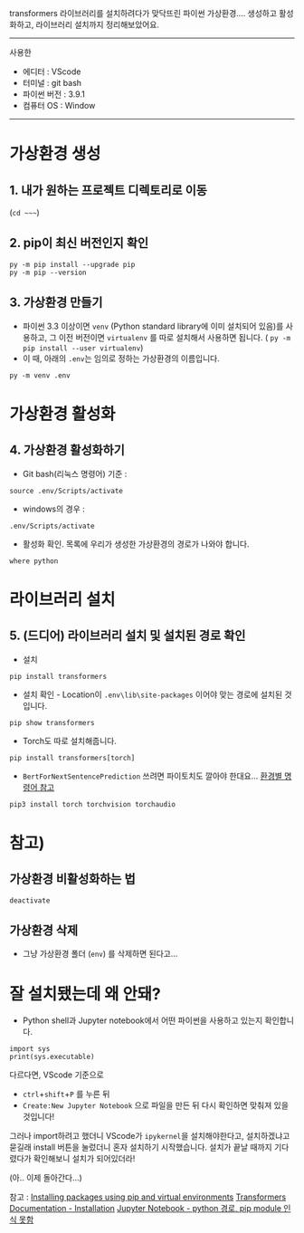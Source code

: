 transformers 라이브러리를 설치하려다가 맞닥뜨린 파이썬 가상환경.... 
생성하고 활성화하고, 라이브러리 설치까지 정리해보았어요.

---
사용한
* 에디터 : VScode
* 터미널 : git bash
* 파이썬 버전 : 3.9.1
* 컴퓨터 OS : Window
----
# 가상환경 생성
## 1. 내가 원하는 프로젝트 디렉토리로 이동
(`cd ~~~`)

## 2. pip이 최신 버전인지 확인
```
py -m pip install --upgrade pip
py -m pip --version
```

## 3. 가상환경 만들기
* 파이썬 3.3 이상이면 `venv` (Python standard library에 이미 설치되어 있음)를 사용하고, 그 이전 버전이면 `virtualenv` 를 따로 설치해서 사용하면 됩니다. ( `py -m pip install --user virtualenv`)
* 이 때, 아래의  `.env`는 임의로 정하는 가상환경의 이름입니다.
```
py -m venv .env
```


# 가상환경 활성화
## 4. 가상환경 활성화하기
* Git bash(리눅스 명령어) 기준 : 
```
source .env/Scripts/activate
```
* windows의 경우 : 
```
.env/Scripts/activate
```

* 활성화 확인. 목록에 우리가 생성한 가상환경의 경로가 나와야 합니다.
```
where python
````

# 라이브러리 설치
## 5.  (드디어) 라이브러리 설치 및 설치된 경로 확인
* 설치
```
pip install transformers
```
* 설치 확인 - Location이 `.env\lib\site-packages` 이어야 맞는 경로에 설치된 것 입니다.
```
pip show transformers
```

* Torch도 따로 설치해줍니다. 
```
pip install transformers[torch]
```

* `BertForNextSentencePrediction` 쓰려면 파이토치도 깔아야 한대요...
[환경별 명령어 참고](https://pytorch.org/get-started/locally/)
```
pip3 install torch torchvision torchaudio
```


# 참고)
## 가상환경 비활성화하는 법
```
deactivate
```

## 가상환경 삭제
* 그냥 가상환경 폴더 (`env`) 를 삭제하면 된다고...


# 잘 설치됐는데 왜 안돼?
* Python shell과 Jupyter notebook에서 어떤 파이썬을 사용하고 있는지 확인합니다.
```
import sys
print(sys.executable)
```

다르다면, VScode 기준으로
* `ctrl`+`shift`+`P` 를 누른 뒤 
* `Create:New Jupyter Notebook` 으로 파일을 만든 뒤 다시 확인하면 맞춰져 있을 것입니다!

그러나 import하려고 했더니 VScode가 `ipykernel`을 설치해야한다고, 설치하겠냐고 묻길래 install 버튼을 눌렀더니 혼자 설치하기 시작했습니다.
설치가 끝날 때까지 기다렸다가 확인해보니 설치가 되어있더라! 

(아.. 이제 돌아간다...)

참고 : 
[Installing packages using pip and virtual environments](https://packaging.python.org/en/latest/guides/installing-using-pip-and-virtual-environments/)
[Transformers Documentation - Installation](https://huggingface.co/docs/transformers/installation)
[Jupyter Notebook - python 경로, pip module 인식 못함](https://parkaparka.tistory.com/28)